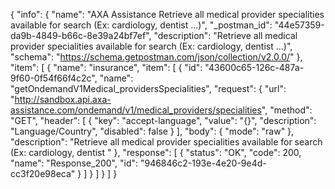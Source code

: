 {
  "info": {
    "name": "AXA Assistance Retrieve all medical provider specialities available for search (Ex: cardiology, dentist ...)",
    "_postman_id": "44e57359-da9b-4849-b66c-8e39a24bf7ef",
    "description": "Retrieve all medical provider specialities available for search (Ex: cardiology, dentist ...)",
    "schema": "https://schema.getpostman.com/json/collection/v2.0.0/"
  },
  "item": [
    {
      "name": "insurance",
      "item": [
        {
          "id": "43600c65-126c-487a-9f60-0f54f66f4c2c",
          "name": "getOndemandV1Medical_providersSpecialities",
          "request": {
            "url": "http://sandbox.api.axa-assistance.com/ondemand/v1/medical_providers/specialities",
            "method": "GET",
            "header": [
              {
                "key": "accept-language",
                "value": "{}",
                "description": "Language/Country",
                "disabled": false
              }
            ],
            "body": {
              "mode": "raw"
            },
            "description": "Retrieve all medical provider specialities available for search (Ex: cardiology, dentist "
          },
          "response": [
            {
              "status": "OK",
              "code": 200,
              "name": "Response_200",
              "id": "946846c2-193e-4e20-9e4d-cc3f20e98eca"
            }
          ]
        }
      ]
    }
  ]
}